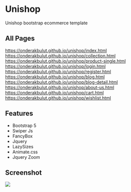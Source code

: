 # Unishop
Unishop bootstrap ecommerce template

## All Pages
https://onderakbulut.github.io/unishop/index.html \
https://onderakbulut.github.io/unishop/collection.html \
https://onderakbulut.github.io/unishop/product-single.html \
https://onderakbulut.github.io/unishop/login.html \
https://onderakbulut.github.io/unishop/register.html \
https://onderakbulut.github.io/unishop/blog.html \
https://onderakbulut.github.io/unishop/blog-detail.html \
https://onderakbulut.github.io/unishop/about-us.html \
https://onderakbulut.github.io/unishop/cart.html \
https://onderakbulut.github.io/unishop/wishlist.html



## Features

- Bootstrap 5
- Swiper Js
- FancyBox
- Jquery
- LazySizes
- Animate.css
- Jquery Zoom

## Screenshot
![](https://onderakbulut.github.io/unishop/screenshot.png)

